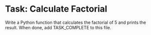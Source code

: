 # Task: Calculate Factorial

Write a Python function that calculates the factorial of 5 and prints the result.
When done, add TASK_COMPLETE to this file.

<!-- Add TASK_COMPLETE here when done -->
